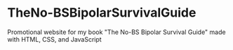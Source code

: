 # TheNo-BSBipolarSurvivalGuide
Promotional website for my book "The No-BS Bipolar Survival Guide" made with HTML, CSS, and JavaScript
